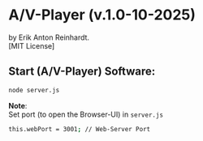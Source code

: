 # A/V-Player (v.1.0-10-2025)

by Erik Anton Reinhardt.<br>
[MIT License]

## Start (A/V-Player) Software:

```bash
node server.js
```

**Note**: <br> 
Set port (to open the Browser-UI) in `server.js`

```bash
this.webPort = 3001; // Web-Server Port
```
